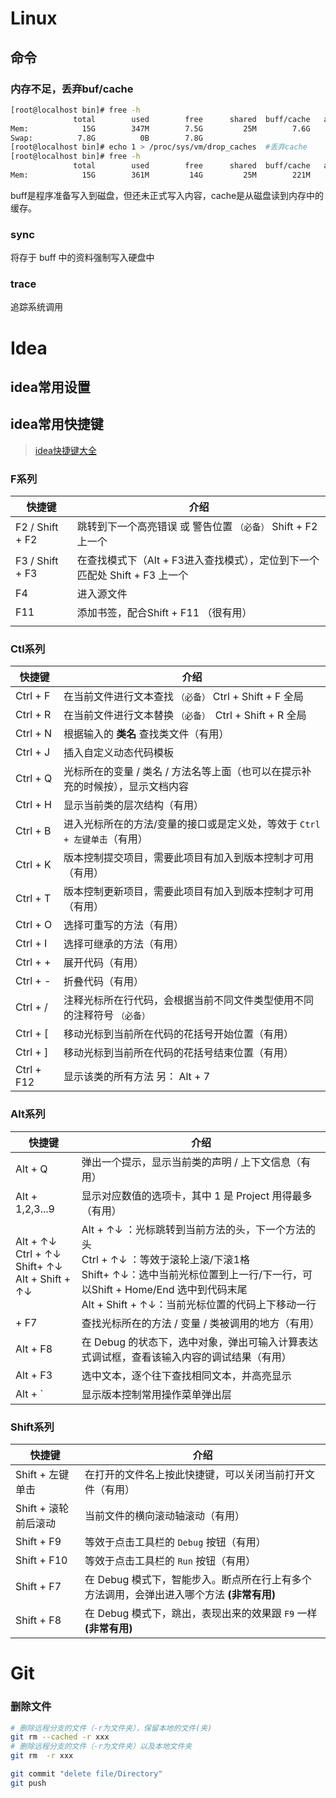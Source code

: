 # Linux

## 命令

### 内存不足，丢弃buf/cache

```bash
[root@localhost bin]# free -h
              total        used        free      shared  buff/cache   available
Mem:            15G        347M        7.5G         25M        7.6G         14G
Swap:          7.8G          0B        7.8G
[root@localhost bin]# echo 1 > /proc/sys/vm/drop_caches  #丢弃cache
[root@localhost bin]# free -h
              total        used        free      shared  buff/cache   available
Mem:            15G        361M         14G         25M        221M         14G

```

buff是程序准备写入到磁盘，但还未正式写入内容，cache是从磁盘读到内存中的缓存。

### sync

 将存于 buff 中的资料强制写入硬盘中



### trace

追踪系统调用



# Idea

## idea常用设置



## idea常用快捷键

> [idea快捷键大全](https://blog.csdn.net/qq_38963960/article/details/89552704)

### F系列

| 快捷键          | 介绍                                                         |
| --------------- | ------------------------------------------------------------ |
| F2 / Shift + F2 | 跳转到下一个高亮错误 或 警告位置 `（必备）` Shift + F2 上一个 |
| F3 / Shift + F3 | 在查找模式下（Alt + F3进入查找模式），定位到下一个匹配处  Shift + F3  上一个 |
| F4              | 进入源文件                                                   |
| F11             | 添加书签，配合Shift + F11 （很有用）                         |
|                 |                                                              |

### Ctl系列

| 快捷键     | 介绍                                                         |
| ---------- | ------------------------------------------------------------ |
| Ctrl + F   | 在当前文件进行文本查找 `（必备）`  Ctrl + Shift + F 全局     |
| Ctrl + R   | 在当前文件进行文本替换 `（必备） `Ctrl + Shift + R 全局      |
| Ctrl + N   | 根据输入的 **类名** 查找类文件（有用）                       |
| Ctrl + J   | 插入自定义动态代码模板                                       |
| Ctrl + Q   | 光标所在的变量 / 类名 / 方法名等上面（也可以在提示补充的时候按），显示文档内容 |
| Ctrl + H   | 显示当前类的层次结构（有用）                                 |
| Ctrl + B   | 进入光标所在的方法/变量的接口或是定义处，等效于 `Ctrl + 左键单击`（有用） |
| Ctrl + K   | 版本控制提交项目，需要此项目有加入到版本控制才可用（有用）   |
| Ctrl + T   | 版本控制更新项目，需要此项目有加入到版本控制才可用（有用）   |
| Ctrl + O   | 选择可重写的方法（有用）                                     |
| Ctrl + I   | 选择可继承的方法（有用）                                     |
| Ctrl + +   | 展开代码（有用）                                             |
| Ctrl + -   | 折叠代码（有用）                                             |
| Ctrl + /   | 注释光标所在行代码，会根据当前不同文件类型使用不同的注释符号 `（必备）` |
| Ctrl + [   | 移动光标到当前所在代码的花括号开始位置（有用）               |
| Ctrl + ]   | 移动光标到当前所在代码的花括号结束位置（有用）               |
| Ctrl + F12 | 显示该类的所有方法  另： Alt + 7                             |

### Alt系列

| 快捷键                                                  | 介绍                                                         |
| ------------------------------------------------------- | ------------------------------------------------------------ |
| Alt + Q                                                 | 弹出一个提示，显示当前类的声明 / 上下文信息（有用）          |
| Alt + 1,2,3...9                                         | 显示对应数值的选项卡，其中 1 是 Project 用得最多（有用）     |
| Alt + ↑↓<br>Ctrl + ↑↓<br>Shift+ ↑↓<br/>Alt + Shift + ↑↓ | Alt + ↑↓ ：光标跳转到当前方法的头，下一个方法的头<br>Ctrl + ↑↓ ：等效于滚轮上滚/下滚1格<br>Shift+ ↑↓：选中当前光标位置到上一行/下一行，可以Shift + Home/End 选中到代码末尾<br>Alt + Shift + ↑↓：当前光标位置的代码上下移动一行 |
| + F7                                                    | 查找光标所在的方法 / 变量 / 类被调用的地方（有用）           |
| Alt + F8                                                | 在 Debug 的状态下，选中对象，弹出可输入计算表达式调试框，查看该输入内容的调试结果（有用） |
| Alt + F3                                                | 选中文本，逐个往下查找相同文本，并高亮显示                   |
| Alt + `                                                 | 显示版本控制常用操作菜单弹出层                               |

### Shift系列

| 快捷键               | 介绍                                                         |
| -------------------- | ------------------------------------------------------------ |
| Shift + 左键单击     | 在打开的文件名上按此快捷键，可以关闭当前打开文件（有用）     |
| Shift + 滚轮前后滚动 | 当前文件的横向滚动轴滚动（有用）                             |
| Shift + F9           | 等效于点击工具栏的 `Debug` 按钮（有用）                      |
| Shift + F10          | 等效于点击工具栏的 `Run` 按钮（有用）                        |
| Shift + F7           | 在 Debug 模式下，智能步入。断点所在行上有多个方法调用，会弹出进入哪个方法 **(非常有用)** |
| Shift + F8           | 在 Debug 模式下，跳出，表现出来的效果跟 `F9` 一样 **(非常有用)** |



# Git

### 删除文件

```bash
# 删除远程分支的文件（-r为文件夹），保留本地的文件(夹)
git rm --cached -r xxx
# 删除远程分支的文件（-r为文件夹）以及本地文件夹
git rm  -r xxx

git commit "delete file/Directory"
git push
```

